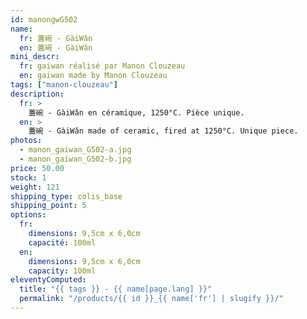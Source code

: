 ```yaml
---
id: manongwG502
name:
  fr: 蓋碗 - GàiWǎn
  en: 蓋碗 - GàiWǎn
mini_descr:
  fr: gaiwan réalisé par Manon Clouzeau
  en: gaiwan made by Manon Clouzeau
tags: ["manon-clouzeau"]
description:
  fr: >
    蓋碗 - GàiWǎn en céramique, 1250°C. Pièce unique.
  en: >
    蓋碗 - GàiWǎn made of ceramic, fired at 1250°C. Unique piece.
photos:
  - manon_gaiwan_G502-a.jpg
  - manon_gaiwan_G502-b.jpg
price: 50.00
stock: 1
weight: 121
shipping_type: colis_base
shipping_point: 5
options:
  fr:
    dimensions: 9,5cm x 6,0cm
    capacité: 100ml
  en:
    dimensions: 9,5cm x 6,0cm
    capacity: 100ml
eleventyComputed:
  title: "{{ tags }} - {{ name[page.lang] }}"
  permalink: "/products/{{ id }}_{{ name['fr'] | slugify }}/"
---
```

